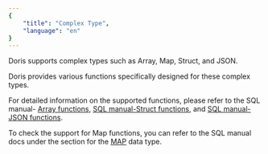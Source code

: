 ```yaml
---
{
    "title": "Complex Type",
    "language": "en"
}
---
```


Doris supports complex types such as Array, Map, Struct, and JSON.

Doris provides various functions specifically designed for these complex types.

For detailed information on the supported functions, please refer to the SQL manual- [Array functions](../../sql-manual/sql-functions/array-functions/array), [SQL manual-Struct functions](../../sql-manual/sql-functions/struct-functions/struct), and [SQL manual-JSON functions](../../sql-manual/sql-functions/json-functions/json-parse).

To check the support for Map functions, you can refer to the SQL manual docs under the section for the [MAP](../../sql-manual/sql-data-types/semi-structured/MAP) data type.
